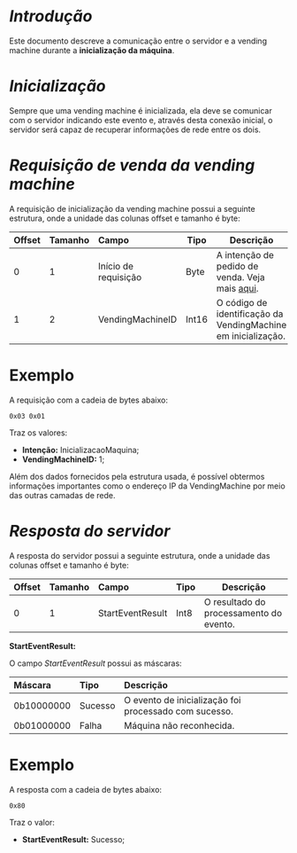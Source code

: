 ***Introdução***
==========

Este documento descreve a comunicação entre o servidor e a vending machine durante a **inicialização da máquina**.


***Inicialização***
=====

Sempre que uma vending machine é inicializada, ela deve se comunicar com o servidor indicando este evento e, através desta conexão inicial, o servidor será capaz de recuperar informações de rede entre os dois.

***Requisição de venda da vending machine***
=

A requisição de inicialização da vending machine possui a seguinte estrutura, onde a unidade das colunas offset e tamanho é byte:

| Offset     | Tamanho | Campo          | Tipo | Descrição                                                    |
|:-----------|:--------|:---------------|------|--------------------------------------------------------------|
| 0 | 1 | Início de requisição | Byte | A intenção de pedido de venda. Veja mais [aqui](README.md#venda). |
| 1 | 2 | VendingMachineID | Int16 | O código de identificação da VendingMachine em inicialização. |

Exemplo
=

A requisição com a cadeia de bytes abaixo:

    0x03 0x01

Traz os valores:
- **Intenção:** InicializacaoMaquina;
- **VendingMachineID:** 1;

Além dos dados fornecidos pela estrutura usada, é possível obtermos informações importantes como o endereço IP da VendingMachine por meio das outras camadas de rede.

***Resposta do servidor***
============

A resposta do servidor possui a seguinte estrutura, onde a unidade das colunas offset e tamanho é byte:

| Offset | Tamanho | Campo          | Tipo | Descrição                                                    |
|:-------|:--------|:---------------|------|--------------------------------------------------------------|
| 0 | 1 | StartEventResult | Int8 | O resultado do processamento do evento. |

**StartEventResult:**

O campo *StartEventResult* possui as máscaras:

| Máscara | Tipo | Descrição |
|:------|:-----|:--------- |
| 0b10000000 | Sucesso | O evento de inicialização foi processado com sucesso. |
| 0b01000000 | Falha | Máquina não reconhecida. |

Exemplo
=

A resposta com a cadeia de bytes abaixo:

    0x80
    
Traz o valor:
- **StartEventResult:** Sucesso;
